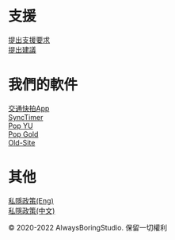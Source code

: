 # 支援
<a href="./support/" class="a-btn a-block footer-link ltc-isabelline text-lg-center">提出支援要求</a>
</br>
<a href="./support/" class="a-btn a-block footer-link ltc-isabelline text-lg-center">提出建議</a>
# 我們的軟件
<a href="./hkroadcam/" class="a-btn a-block footer-link ltc-isabelline text-lg-center">交通快拍App</a>
</br>
<a href="./synctimer/" class="a-btn a-block footer-link ltc-isabelline text-lg-center">SyncTimer</a>
</br>
<a href="./popyu/" class="a-btn a-block footer-link ltc-isabelline text-lg-center">Pop YU</a>
</br>
<a href="./popyu/" class="a-btn a-block footer-link ltc-isabelline text-lg-center">Pop Gold</a>
</br>
<a href="./old-site/" class="a-btn a-block footer-link ltc-isabelline text-lg-center">Old-Site</a>
# 其他
<a href="./privacy/" class="a-btn a-block footer-link ltc-isabelline text-lg-center">私隱政策(Eng)</a>
</br>
<a href="./privacychinese/" class="a-btn a-block footer-link ltc-isabelline text-lg-center">私隱政策(中文)</a>

© 2020-2022 AlwaysBoringStudio. 保留一切權利
